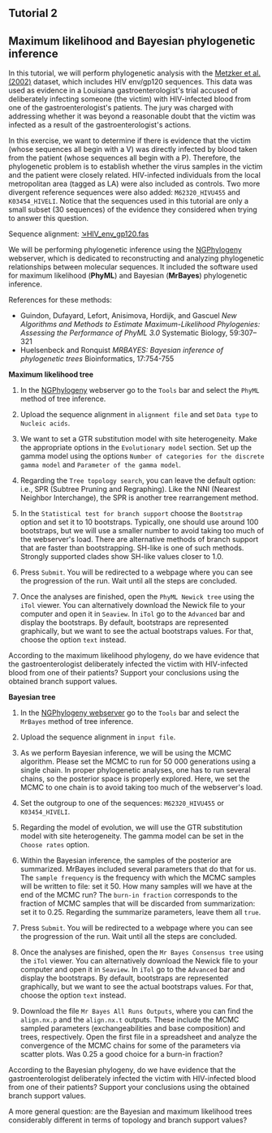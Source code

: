 ## Tutorial 2
## Maximum likelihood and Bayesian phylogenetic inference

In this tutorial, we will perform phylogenetic analysis with the [Metzker et al. (2002)](https://www.pnas.org/content/99/22/14292) dataset, which includes HIV env/gp120 sequences. This data was used as evidence in a Louisiana gastroenterologist's trial accused of deliberately infecting someone (the victim) with HIV-infected blood from one of the gastroenterologist's patients. The jury was charged with addressing whether it was beyond a reasonable doubt that the victim was infected as a result of the gastroenterologist's actions.

In this exercise, we want to determine if there is evidence that the victim (whose sequences all begin with a V) was directly infected by blood taken from the patient (whose sequences all begin with a P). Therefore, the phylogenetic problem is to establish whether the virus samples in the victim and the patient were closely related. HIV-infected individuals from the local metropolitan area (tagged as LA) were also included as controls. Two more divergent reference sequences were also added: `M62320_HIVU455` and `K03454_HIVELI`. Notice that the sequences used in this tutorial are only a small subset (30 sequences) of the evidence they considered when trying to answer this question.

Sequence alignment: [&#8600;HIV_env_gp120.fas](/assets/lectures/HIV_env_gp120.fas)

We will be performing phylogenetic inference using the [NGPhylogeny](https://ngphylogeny.fr/) webserver, which is dedicated to reconstructing and analyzing phylogenetic relationships between molecular sequences. It included the software used for maximum likelihood (**PhyML**) and Bayesian (**MrBayes**) phylogenetic inference.

References for these methods:
* Guindon, Dufayard, Lefort, Anisimova, Hordijk, and Gascuel *New Algorithms and Methods to Estimate Maximum-Likelihood Phylogenies: Assessing the Performance of PhyML 3.0* Systematic Biology, 59:307–321
* Huelsenbeck and Ronquist *MRBAYES: Bayesian inference of phylogenetic trees* Bioinformatics, 17:754-755


**Maximum likelihood tree**

1. In the [NGPhylogeny](https://ngphylogeny.fr/) webserver go to the `Tools` bar and select the `PhyML` method of tree inference.

2. Upload the sequence alignment in `alignment file` and set `Data type` to `Nucleic acids`.

3. We want to set a GTR substitution model with site heterogeneity. Make the appropriate options in the `Evolutionary model` section. Set up the gamma model using the options `Number of categories for the discrete gamma model` and `Parameter of the gamma model`.

4. Regarding the `Tree topology search`, you can leave the default option: i.e., SPR (Subtree Pruning and Regraphing). Like the NNI (Nearest Neighbor Interchange), the SPR is another tree rearrangement method.

5. In the `Statistical test for branch support` choose the `Bootstrap` option and set it to 10 bootstraps. Typically, one should use around 100 bootstraps, but we will use a smaller number to avoid taking too much of the webserver's load. There are alternative methods of branch support that are faster than bootstrapping. SH-like is one of such methods. Strongly supported clades show SH-like values closer to 1.0.

6. Press `Submit`. You will be redirected to a webpage where you can see the progression of the run. Wait until all the steps are concluded.

7. Once the analyses are finished, open the `PhyML Newick tree` using the `iTol` viewer. You can alternatively download the Newick file to your computer and open it in `Seaview`. In `iTol` go to the `Advanced` bar and display the bootstraps. By default, bootstraps are represented graphically, but we want to see the actual bootstraps values. For that, choose the option `text` instead.

According to the maximum likelihood phylogeny, do we have evidence that the gastroenterologist deliberately infected the victim with HIV-infected blood from one of their patients? Support your conclusions using the obtained branch support values.


**Bayesian tree**

1. In the [NGPhylogeny webserver](https://ngphylogeny.fr/) go to the `Tools` bar and select the `MrBayes` method of tree inference.

2. Upload the sequence alignment in `input file`.

3. As we perform Bayesian inference, we will be using the MCMC algorithm. Please set the MCMC to run for 50 000 generations using a single chain. In proper phylogenetic analyses, one has to run several chains, so the posterior space is properly explored. Here, we set the MCMC to one chain is to avoid taking too much of the webserver's load. 

4. Set the outgroup to one of the sequences: `M62320_HIVU455` or `K03454_HIVELI`.

5. Regarding the model of evolution, we will use the GTR substitution model with site heterogeneity. The gamma model can be set in the `Choose rates` option.

6. Within the Bayesian inference, the samples of the posterior are summarized. MrBayes included several parameters that do that for us. The `sample frequency` is the frequency with which the MCMC samples will be written to file: set it 50. How many samples will we have at the end of the MCMC run? The `burn-in fraction` corresponds to the fraction of MCMC samples that will be discarded from summarization: set it to 0.25. Regarding the summarize parameters, leave them all `true`.

7. Press `Submit`. You will be redirected to a webpage where you can see the progression of the run. Wait until all the steps are concluded.

8. Once the analyses are finished, open the `Mr Bayes Consensus tree` using the `iTol` viewer. You can alternatively download the Newick file to your computer and open it in `Seaview`. In `iTol` go to the `Advanced` bar and display the bootstraps. By default, bootstraps are represented graphically, but we want to see the actual bootstraps values. For that, choose the option `text` instead.

9. Download the file `Mr Bayes All Runs Outputs`, where you can find the `align.nx.p` and the `align.nx.t` outputs. These include the MCMC sampled parameters (exchangeabilities and base composition) and trees, respectively. Open the first file in a spreadsheet and analyze the convergence of the MCMC chains for some of the parameters via scatter plots. Was 0.25 a good choice for a burn-in fraction?

According to the Bayesian phylogeny, do we have evidence that the gastroenterologist deliberately infected the victim with HIV-infected blood from one of their patients? Support your conclusions using the obtained branch support values. 

A more general question: are the Bayesian and maximum likelihood trees considerably different in terms of topology and branch support values?
